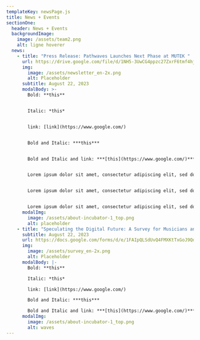 ```yaml
---
templateKey: newsPage.js
title: News + Events
sectionOne:
  header: News + Events
  backgroundImage:
    image: /assets/team2.png
    alt: ligne hoverer
  news:
    - title: "Press Release: Pathwaves Launches Next Phase at MUTEK "
      url: https://drive.google.com/file/d/1NH5-3UwCG4ppzc27ZxrF6tmf4hj2hQvY/view
      img:
        image: /assets/newsletter_en-2x.png
        alt: Placeholder
      subtitle: August 22, 2023
      modalBody: >-
        B﻿old: **this**


        I﻿talic: *this*


        l﻿ink: [link](https://www.google.com/)


        B﻿old and Italic: ***this***


        B﻿old and Italic and link: ***[this](https://www.google.com/)***


        Lorem ipsum dolor sit amet, consectetur adipiscing elit, sed do eiusmod tempor incididunt ut labore et dolore magna aliqua. Ut enim ad minim veniam, quis nostrud exercitation ullamco laboris nisi ut aliquip ex ea commodo consequat. Duis aute irure dolor in reprehenderit in voluptate velit esse cillum dolore eu fugiat nulla pariatur. Excepteur sint occaecat cupidatat non proident, sunt in culpa qui officia deserunt mollit anim id est laborum.


        Lorem ipsum dolor sit amet, consectetur adipiscing elit, sed do eiusmod tempor incididunt ut labore et dolore magna aliqua. Ut enim ad minim veniam, quis nostrud exercitation ullamco laboris nisi ut aliquip ex ea commodo consequat. Duis aute irure dolor in reprehenderit in voluptate velit esse cillum dolore eu fugiat nulla pariatur. Excepteur sint occaecat cupidatat non proident, sunt in culpa qui officia deserunt mollit anim id est laborum.


        Lorem ipsum dolor sit amet, consectetur adipiscing elit, sed do eiusmod tempor incididunt ut labore et dolore magna aliqua. Ut enim ad minim veniam, quis nostrud exercitation ullamco laboris nisi ut aliquip ex ea commodo consequat. Duis aute irure dolor in reprehenderit in voluptate velit esse cillum dolore eu fugiat nulla pariatur. Excepteur sint occaecat cupidatat non proident, sunt in culpa qui officia deserunt mollit anim id est laborum.
      modalImg:
        image: /assets/about-incubator-1_top.png
        alt: placeholder
    - title: "Speculating the Digital Future: A Survey for Musicians and Creatives"
      subtitle: August 22, 2023
      url: https://docs.google.com/forms/d/e/1FAIpQLSdUvQ4FMXKtTxGoJ9QdyZUGnSxFrnd6kOjtGMup6WIUGCy6xw/viewform?ts=64df89e1&edit_requested=true
      img:
        image: /assets/survey_en-2x.png
        alt: Placeholder
      modalBody: |-
        B﻿old: **this**

        I﻿talic: *this*

        l﻿ink: [link](https://www.google.com/)

        B﻿old and Italic: ***this***

        B﻿old and Italic and link: ***[this](https://www.google.com/)***
      modalImg:
        image: /assets/about-incubator-1_top.png
        alt: waves
---
```

